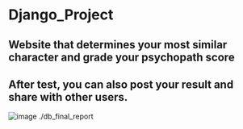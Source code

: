 # Django_Project

## Website that determines your most similar character and grade your psychopath score

## After test, you can also post your result and share with other users.

![image](https://user-images.githubusercontent.com/89198489/135073183-6bf1df3b-a0b4-42b6-b3de-cd308e6c7468.png)
./db_final_report
